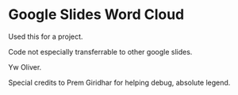 # Google Slides Word Cloud

Used this for a project.

Code not especially transferrable to other google slides.

Yw Oliver.

Special credits to Prem Giridhar for helping debug, absolute legend. 
